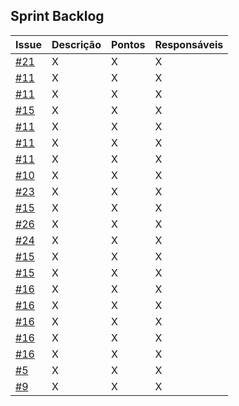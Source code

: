 ## Sprint Backlog

| Issue | Descrição | Pontos | Responsáveis |
|-------|-----------|--------|--------------|
| [#21](#)   | X         | X      | X            |
| [#11](#)   | X         | X      | X            |
| [#11](#)   | X         | X      | X            |
| [#15](#)   | X         | X      | X            |
| [#11](#)   | X         | X      | X            |
| [#11](#)   | X         | X      | X            |
| [#11](#)   | X         | X      | X            |
| [#10](#)   | X         | X      | X            |
| [#23](#)   | X         | X      | X            |
| [#15](#)   | X         | X      | X            |
| [#26](#)   | X         | X      | X            |
| [#24](#)   | X         | X      | X            |
| [#15](#)   | X         | X      | X            |
| [#15](#)   | X         | X      | X            |
| [#16](#)   | X         | X      | X            |
| [#16](#)   | X         | X      | X            |
| [#16](#)   | X         | X      | X            |
| [#16](#)   | X         | X      | X            |
| [#16](#)   | X         | X      | X            |
| [#5](#)    | X         | X      | X            |
| [#9](#)    | X         | X      | X            |

